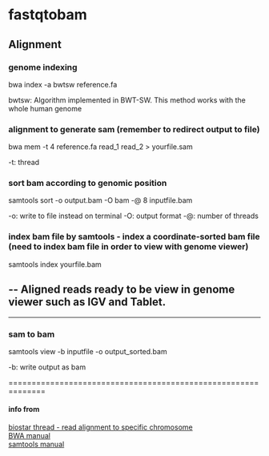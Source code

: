 # fastqtobam

## Alignment

### genome indexing 
bwa index -a bwtsw reference.fa

bwtsw: Algorithm implemented in BWT-SW. This method works with the whole human genome

### alignment to generate sam (remember to redirect output to file)
bwa mem -t 4 reference.fa read_1 read_2 > yourfile.sam  

-t: thread

### sort bam according to genomic position 
samtools sort -o output.bam -O bam -@ 8 inputfile.bam  

-o: write to file instead on terminal
-O: output format
-@: number of threads

### index bam file by samtools - index a coordinate-sorted bam file (need to index bam file in order to view with genome viewer)
samtools index yourfile.bam 

## -- Aligned reads ready to be view in genome viewer such as IGV and Tablet. 

--------------------------------------------------------------------------------------------------------
### sam to bam 
samtools view -b inputfile -o output_sorted.bam

-b: write output as bam

==============================================================

#### info from 
[biostar thread - read alignment to specific chromosome](https://www.biostars.org/p/65146/)  
[BWA manual](http://bio-bwa.sourceforge.net/bwa.shtml)  
[samtools manual](http://www.htslib.org/doc/samtools-1.1.html)
